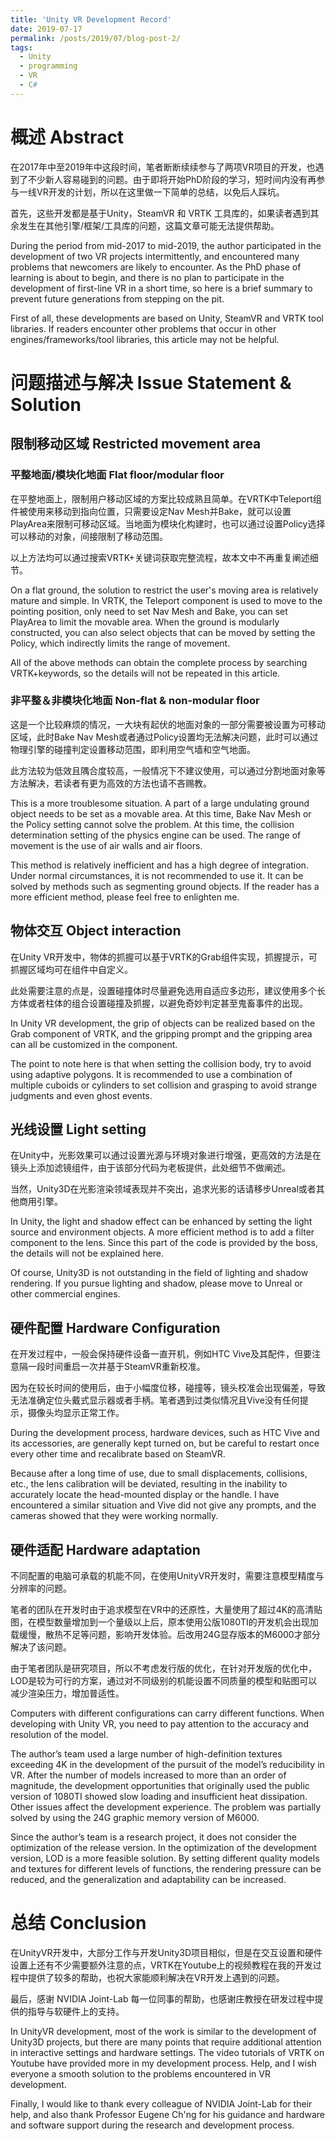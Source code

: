 ```yaml
---
title: 'Unity VR Development Record'
date: 2019-07-17
permalink: /posts/2019/07/blog-post-2/
tags:
  - Unity
  - programming
  - VR
  - C#
---
```


# 概述 Abstract

在2017年中至2019年中这段时间，笔者断断续续参与了两项VR项目的开发，也遇到了不少新人容易碰到的问题。由于即将开始PhD阶段的学习，短时间内没有再参与一线VR开发的计划，所以在这里做一下简单的总结，以免后人踩坑。

首先，这些开发都是基于Unity，SteamVR 和 VRTK 工具库的，如果读者遇到其余发生在其他引擎/框架/工具库的问题，这篇文章可能无法提供帮助。

During the period from mid-2017 to mid-2019, the author participated in the development of two VR projects intermittently, and encountered many problems that newcomers are likely to encounter. As the PhD phase of learning is about to begin, and there is no plan to participate in the development of first-line VR in a short time, so here is a brief summary to prevent future generations from stepping on the pit.

First of all, these developments are based on Unity, SteamVR and VRTK tool libraries. If readers encounter other problems that occur in other engines/frameworks/tool libraries, this article may not be helpful.

# 问题描述与解决 Issue Statement & Solution

## 限制移动区域 Restricted movement area

### 平整地面/模块化地面 Flat floor/modular floor

在平整地面上，限制用户移动区域的方案比较成熟且简单。在VRTK中Teleport组件被使用来移动到指向位置，只需要设定Nav Mesh并Bake，就可以设置PlayArea来限制可移动区域。当地面为模块化构建时，也可以通过设置Policy选择可以移动的对象，间接限制了移动范围。

以上方法均可以通过搜索VRTK+关键词获取完整流程，故本文中不再重复阐述细节。

On a flat ground, the solution to restrict the user's moving area is relatively mature and simple. In VRTK, the Teleport component is used to move to the pointing position, only need to set Nav Mesh and Bake, you can set PlayArea to limit the movable area. When the ground is modularly constructed, you can also select objects that can be moved by setting the Policy, which indirectly limits the range of movement.

All of the above methods can obtain the complete process by searching VRTK+keywords, so the details will not be repeated in this article.

### 非平整＆非模块化地面 Non-flat & non-modular floor

这是一个比较麻烦的情况，一大块有起伏的地面对象的一部分需要被设置为可移动区域，此时Bake Nav Mesh或者通过Policy设置均无法解决问题，此时可以通过物理引擎的碰撞判定设置移动范围，即利用空气墙和空气地面。

此方法较为低效且隅合度较高，一般情况下不建议使用，可以通过分割地面对象等方法解决，若读者有更为高效的方法也请不吝赐教。

This is a more troublesome situation. A part of a large undulating ground object needs to be set as a movable area. At this time, Bake Nav Mesh or the Policy setting cannot solve the problem. At this time, the collision determination setting of the physics engine can be used. The range of movement is the use of air walls and air floors.

This method is relatively inefficient and has a high degree of integration. Under normal circumstances, it is not recommended to use it. It can be solved by methods such as segmenting ground objects. If the reader has a more efficient method, please feel free to enlighten me.

## 物体交互 Object interaction

在Unity VR开发中，物体的抓握可以基于VRTK的Grab组件实现，抓握提示，可抓握区域均可在组件中自定义。

此处需要注意的点是，设置碰撞体时尽量避免选用自适应多边形，建议使用多个长方体或者柱体的组合设置碰撞及抓握，以避免奇妙判定甚至鬼畜事件的出现。

In Unity VR development, the grip of objects can be realized based on the Grab component of VRTK, and the gripping prompt and the gripping area can all be customized in the component.

The point to note here is that when setting the collision body, try to avoid using adaptive polygons. It is recommended to use a combination of multiple cuboids or cylinders to set collision and grasping to avoid strange judgments and even ghost events.

## 光线设置 Light setting

在Unity中，光影效果可以通过设置光源与环境对象进行增强，更高效的方法是在镜头上添加滤镜组件，由于该部分代码为老板提供，此处细节不做阐述。

当然，Unity3D在光影渲染领域表现并不突出，追求光影的话请移步Unreal或者其他商用引擎。

In Unity, the light and shadow effect can be enhanced by setting the light source and environment objects. A more efficient method is to add a filter component to the lens. Since this part of the code is provided by the boss, the details will not be explained here.

Of course, Unity3D is not outstanding in the field of lighting and shadow rendering. If you pursue lighting and shadow, please move to Unreal or other commercial engines.

## 硬件配置 Hardware Configuration

在开发过程中，一般会保持硬件设备一直开机，例如HTC Vive及其配件，但要注意隔一段时间重启一次并基于SteamVR重新校准。

因为在较长时间的使用后，由于小幅度位移，碰撞等，镜头校准会出现偏差，导致无法准确定位头戴式显示器或者手柄。笔者遇到过类似情况且Vive没有任何提示，摄像头均显示正常工作。

During the development process, hardware devices, such as HTC Vive and its accessories, are generally kept turned on, but be careful to restart once every other time and recalibrate based on SteamVR.

Because after a long time of use, due to small displacements, collisions, etc., the lens calibration will be deviated, resulting in the inability to accurately locate the head-mounted display or the handle. I have encountered a similar situation and Vive did not give any prompts, and the cameras showed that they were working normally.

## 硬件适配 Hardware adaptation

不同配置的电脑可承载的机能不同，在使用UnityVR开发时，需要注意模型精度与分辨率的问题。

笔者的团队在开发时由于追求模型在VR中的还原性，大量使用了超过4K的高清贴图，在模型数量增加到一个量级以上后，原本使用公版1080TI的开发机会出现加载缓慢，散热不足等问题，影响开发体验。后改用24G显存版本的M6000才部分解决了该问题。

由于笔者团队是研究项目，所以不考虑发行版的优化，在针对开发版的优化中，LOD是较为可行的方案，通过对不同级别的机能设置不同质量的模型和贴图可以减少渲染压力，增加普适性。

Computers with different configurations can carry different functions. When developing with Unity VR, you need to pay attention to the accuracy and resolution of the model.

The author’s team used a large number of high-definition textures exceeding 4K in the development of the pursuit of the model’s reducibility in VR. After the number of models increased to more than an order of magnitude, the development opportunities that originally used the public version of 1080TI showed slow loading and insufficient heat dissipation. Other issues affect the development experience. The problem was partially solved by using the 24G graphic memory version of M6000.

Since the author’s team is a research project, it does not consider the optimization of the release version. In the optimization of the development version, LOD is a more feasible solution. By setting different quality models and textures for different levels of functions, the rendering pressure can be reduced, and the generalization and adaptability can be increased.

# 总结 Conclusion

在UnityVR开发中，大部分工作与开发Unity3D项目相似，但是在交互设置和硬件设置上还有不少需要额外注意的点，VRTK在Youtube上的视频教程在我的开发过程中提供了较多的帮助，也祝大家能顺利解决在VR开发上遇到的问题。

最后，感谢 NVIDIA Joint-Lab 每一位同事的帮助，也感谢庄教授在研发过程中提供的指导与软硬件上的支持。

In UnityVR development, most of the work is similar to the development of Unity3D projects, but there are many points that require additional attention in interactive settings and hardware settings. The video tutorials of VRTK on Youtube have provided more in my development process. Help, and I wish everyone a smooth solution to the problems encountered in VR development.

Finally, I would like to thank every colleague of NVIDIA Joint-Lab for their help, and also thank Professor Eugene Ch'ng for his guidance and hardware and software support during the research and development process.